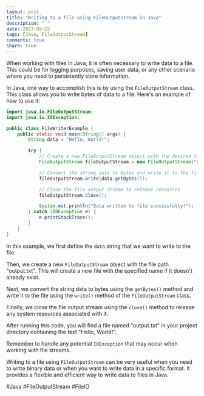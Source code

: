 ```yaml
---
layout: post
title: "Writing to a file using FileOutputStream in Java"
description: " "
date: 2023-09-22
tags: [Java, FileOutputStream]
comments: true
share: true
---
```


When working with files in Java, it is often necessary to write data to a file. This could be for logging purposes, saving user data, or any other scenario where you need to persistently store information.

In Java, one way to accomplish this is by using the `FileOutputStream` class. This class allows you to write bytes of data to a file. Here's an example of how to use it:

```java
import java.io.FileOutputStream;
import java.io.IOException;

public class FileWriterExample {
    public static void main(String[] args) {
        String data = "Hello, World!";

        try {
            // Create a new FileOutputStream object with the desired file path
            FileOutputStream fileOutputStream = new FileOutputStream("output.txt");

            // Convert the string data to bytes and write it to the file
            fileOutputStream.write(data.getBytes());

            // Close the file output stream to release resources
            fileOutputStream.close();

            System.out.println("Data written to file successfully!");
        } catch (IOException e) {
            e.printStackTrace();
        }
    }
}
```

In this example, we first define the `data` string that we want to write to the file. 

Then, we create a new `FileOutputStream` object with the file path "output.txt". This will create a new file with the specified name if it doesn't already exist.

Next, we convert the string data to bytes using the `getBytes()` method and write it to the file using the `write()` method of the `FileOutputStream` class.

Finally, we close the file output stream using the `close()` method to release any system resources associated with it.

After running this code, you will find a file named "output.txt" in your project directory containing the text "Hello, World!".

Remember to handle any potential `IOException` that may occur when working with file streams.

Writing to a file using `FileOutputStream` can be very useful when you need to write binary data or when you want to write data in a specific format. It provides a flexible and efficient way to write data to files in Java.

#Java #FileOutputStream #FileIO